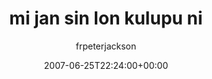 ---
title: 'mi jan sin lon kulupu ni'
posts: 15
hash: 't248'
author: 'frpeterjackson'
date: 2007-06-25T22:24:00+00:00
sources:
  - http://forums.tokipona.org/viewtopic.php%3Ft=248.html
---